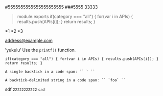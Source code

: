 #5555555555555555555555
###5555
33333
>module.exports
if(category === "all") {
        for(var i in APIs) {
            results.push(APIs[i]);
        }
        return results;
    }

*1
*2
*3

<address@example.com>

'yukuiu'
Use the `printf()` function.

 ``
if(category === "all") {
        for(var i in APIs) {
            results.push(APIs[i]);
        }
        return results;
    } ``


    A single backtick in a code span: `` ` ``

    A backtick-delimited string in a code span: `` `foo` ``

   sdf `22222222222`
  `` sad ``